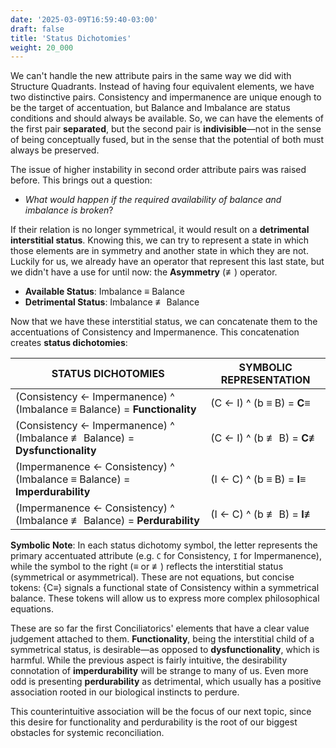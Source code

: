 ```yaml
---
date: '2025-03-09T16:59:40-03:00'
draft: false
title: 'Status Dichotomies'
weight: 20_000
---
```


We can't handle the new attribute pairs in the same way we did with Structure Quadrants. Instead of having four equivalent elements, we have two distinctive pairs. Consistency and impermanence are unique enough to be the target of accentuation, but Balance and Imbalance are status conditions and should always be available. So, we can have the elements of the first pair **separated**, but the second pair is **indivisible**—not in the sense of being conceptually fused, but in the sense that the potential of both must always be preserved.

The issue of higher instability in second order attribute pairs was raised before. This brings out a question:

- *What would happen if the required availability of balance and imbalance is broken*? 

If their relation is no longer symmetrical, it would result on a **detrimental interstitial status**. Knowing this, we can try to represent a state in which those elements are in symmetry and another state in which they are not. Luckily for us, we already have an operator that represent this last state, but we didn't have a use for until now: the **Asymmetry** (≢) operator.

- **Available Status**: Imbalance ≡ Balance
- **Detrimental Status**: Imbalance ≢ Balance

Now that we have these interstitial status, we can concatenate them to the accentuations of Consistency and Impermanence. This concatenation creates **status dichotomies**:

| **STATUS DICHOTOMIES** | **SYMBOLIC REPRESENTATION** |
| --- | --- |
| (Consistency ← Impermanence) ^ (Imbalance ≡ Balance) = **Functionality** | (C ← I) ^ (b ≡ B) = **C≡** |
| (Consistency ← Impermanence) ^ (Imbalance ≢ Balance) = **Dysfunctionality** | (C ← I) ^ (b ≢ B) = **C≢** |
| (Impermanence ← Consistency) ^ (Imbalance ≡ Balance) = **Imperdurability** | (I ← C) ^ (b ≡ B) = **I≡** |
| (Impermanence ← Consistency) ^ (Imbalance ≢ Balance) = **Perdurability** | (I ← C) ^ (b ≢ B) = **I≢** |

**Symbolic Note**: In each status dichotomy symbol, the letter represents the primary accentuated attribute (e.g. `C` for Consistency, `I` for Impermanence), while the symbol to the right (≡ or ≢) reflects the interstitial status (symmetrical or asymmetrical). These are not equations, but concise tokens: {C≡} signals a functional state of Consistency within a symmetrical balance. These tokens will allow us to express more complex philosophical equations.

These are so far the first Conciliatorics' elements that have a clear value judgement attached to them. **Functionality**, being the interstitial child of a symmetrical status, is desirable—as opposed to **dysfunctionality**, which is harmful. While the previous aspect is fairly intuitive, the desirability connotation of **imperdurability** will be strange to many of us. Even more odd is presenting **perdurability** as detrimental, which usually has a positive association rooted in our biological instincts to perdure.

This counterintuitive association will be the focus of our next topic, since this desire for functionality and perdurability is the root of our biggest obstacles for systemic reconciliation.